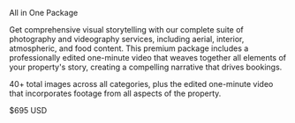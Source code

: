 All in One Package

Get comprehensive visual storytelling with our complete suite of photography and videography services, including aerial, interior, atmospheric, and food content. This premium package includes a professionally edited one-minute video that weaves together all elements of your property's story, creating a compelling narrative that drives bookings.


40+ total images across all categories, plus the edited one-minute video that incorporates footage from all aspects of the property.

$695 USD